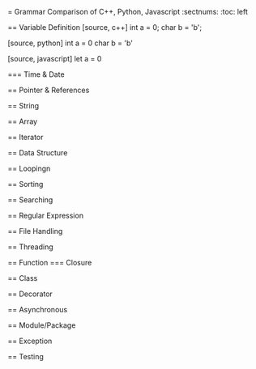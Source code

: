 = Grammar Comparison of C++, Python, Javascript
:sectnums:
:toc: left

== Variable Definition
[source, c++]
int a = 0;
char b = 'b';

[source, python]
int a = 0
char b = 'b'

[source, javascript]
let a = 0

=== Time & Date

== Pointer & References

== String

== Array

== Iterator

== Data Structure

== Loopingn

== Sorting

== Searching

== Regular Expression

== File Handling

== Threading

== Function
=== Closure


== Class



== Decorator

== Asynchronous

== Module/Package

== Exception

== Testing

